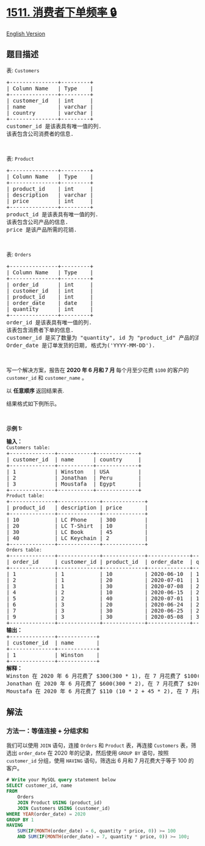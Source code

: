 # [1511. 消费者下单频率 🔒](https://leetcode.cn/problems/customer-order-frequency)

[English Version](/solution/1500-1599/1511.Customer%20Order%20Frequency/README_EN.md)

<!-- tags:数据库 -->

<!-- difficulty:简单 -->

## 题目描述

<!-- 这里写题目描述 -->

<p>表: <code>Customers</code></p>

<pre>
+---------------+---------+
| Column Name   | Type    |
+---------------+---------+
| customer_id   | int     |
| name          | varchar |
| country       | varchar |
+---------------+---------+
customer_id 是该表具有唯一值的列.
该表包含公司消费者的信息.
</pre>

<p>&nbsp;</p>

<p>表: <code>Product</code></p>

<pre>
+---------------+---------+
| Column Name   | Type    |
+---------------+---------+
| product_id    | int     |
| description   | varchar |
| price         | int     |
+---------------+---------+
product_id 是该表具有唯一值的列.
该表包含公司产品的信息.
price 是该产品所需的花销.</pre>

<p>&nbsp;</p>

<p>表: <code>Orders</code></p>

<pre>
+---------------+---------+
| Column Name   | Type    |
+---------------+---------+
| order_id      | int     |
| customer_id   | int     |
| product_id    | int     |
| order_date    | date    |
| quantity      | int     |
+---------------+---------+
order_id 是该表具有唯一值的列.
该表包含消费者下单的信息.
customer_id 是买了数量为 "quantity", id 为 "product_id" 产品的消费者的 id.
Order_date 是订单发货的日期, 格式为('YYYY-MM-DD').</pre>

<p>&nbsp;</p>

<p>写一个解决方案，报告在&nbsp;<strong>2020 年 6 月和 7 月&nbsp;</strong>每个月至少花费 <code>$100</code> 的客户的 <code>customer_id</code> 和 <code>customer_name</code> 。</p>

<p>以&nbsp;<strong>任意顺序&nbsp;</strong>返回结果表.</p>

<p>结果格式如下例所示。</p>

<p>&nbsp;</p>

<p><strong>示例 1:</strong></p>

<pre>
<strong>输入：</strong>
<code>Customers table:</code>
+--------------+-----------+-------------+
| customer_id  | name &nbsp;    | country &nbsp; &nbsp; |
+--------------+-----------+-------------+
| 1    &nbsp;       | Winston  &nbsp;| USA        &nbsp;|
| 2          &nbsp; | Jonathan  | Peru       &nbsp;|
| 3          &nbsp; | Moustafa &nbsp;| Egypt      &nbsp;|
+--------------+-----------+-------------+
<code>Product table:</code>
+--------------+-------------+-------------+
| product_id   | description | price   &nbsp; &nbsp; |
+--------------+-------------+-------------+
| 10   &nbsp;       | LC Phone &nbsp;  | 300        &nbsp;|
| 20         &nbsp; | LC T-Shirt  | 10         &nbsp;|
| 30         &nbsp; | LC Book    &nbsp;| 45         &nbsp;|
| 40           | LC Keychain&nbsp;| 2         &nbsp; |
+--------------+-------------+-------------+
<code>Orders table:</code>
+--------------+-------------+-------------+-------------+-----------+
| order_id     | customer_id | product_id  | order_date  | quantity  |
+--------------+-------------+-------------+-------------+-----------+
| 1    &nbsp;       | 1        &nbsp;  | 10         &nbsp;| 2020-06-10  | 1         |
| 2          &nbsp; | 1           | 20         &nbsp;| 2020-07-01  | 1         |
| 3          &nbsp; | 1           | 30         &nbsp;| 2020-07-08  | 2         |
| 4    &nbsp;       | 2        &nbsp;  | 10         &nbsp;| 2020-06-15  | 2         |
| 5          &nbsp; | 2           | 40         &nbsp;| 2020-07-01  | 10        |
| 6          &nbsp; | 3           | 20         &nbsp;| 2020-06-24  | 2         |
| 7    &nbsp;       | 3        &nbsp;  | 30         &nbsp;| 2020-06-25  | 2         |
| 9          &nbsp; | 3           | 30         &nbsp;| 2020-05-08  | 3         |
+--------------+-------------+-------------+-------------+-----------+
<strong>输出：</strong>
+--------------+------------+
| customer_id  | name       |  
+--------------+------------+
| 1            | Winston    |
+--------------+------------+ 
<strong>解释：</strong>
Winston 在 2020 年 6 月花费了 $300(300 * 1), 在 7 月花费了 $100(10 * 1 + 45 * 2).
Jonathan 在 2020 年 6 月花费了 $600(300 * 2), 在 7 月花费了 $20(2 * 10).
Moustafa 在 2020 年 6 月花费了 $110 (10 * 2 + 45 * 2), 在 7 月花费了 $0.</pre>

## 解法

### 方法一：等值连接 + 分组求和

我们可以使用 `JOIN` 语句，连接 `Orders` 和 `Product` 表，再连接 `Customers` 表，筛选出 `order_date` 在 $2020$ 年的记录，然后使用 `GROUP BY` 语句，按照 `customer_id` 分组，使用 `HAVING` 语句，筛选出 $6$ 月和 $7$ 月花费大于等于 $100$ 的客户。

<!-- tabs:start -->

```sql
# Write your MySQL query statement below
SELECT customer_id, name
FROM
    Orders
    JOIN Product USING (product_id)
    JOIN Customers USING (customer_id)
WHERE YEAR(order_date) = 2020
GROUP BY 1
HAVING
    SUM(IF(MONTH(order_date) = 6, quantity * price, 0)) >= 100
    AND SUM(IF(MONTH(order_date) = 7, quantity * price, 0)) >= 100;
```

<!-- tabs:end -->

<!-- end -->
